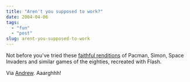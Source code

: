 ```yaml
---
title: "Aren't you supposed to work?"
date: 2004-04-06
tags: 
  - "fun"
  - "post"
slug: arent-you-supposed-to-work
---
```


Not before you've tried these [faithful renditions](http://www.80smusiclyrics.com/games.html) of Pacman, Simon, Space Invaders and similar games of the eighties, recreated with Flash.

Via [Andrew](http://www.andrewsavory.com/blog/archives/000245.html). Aaarghhh!
